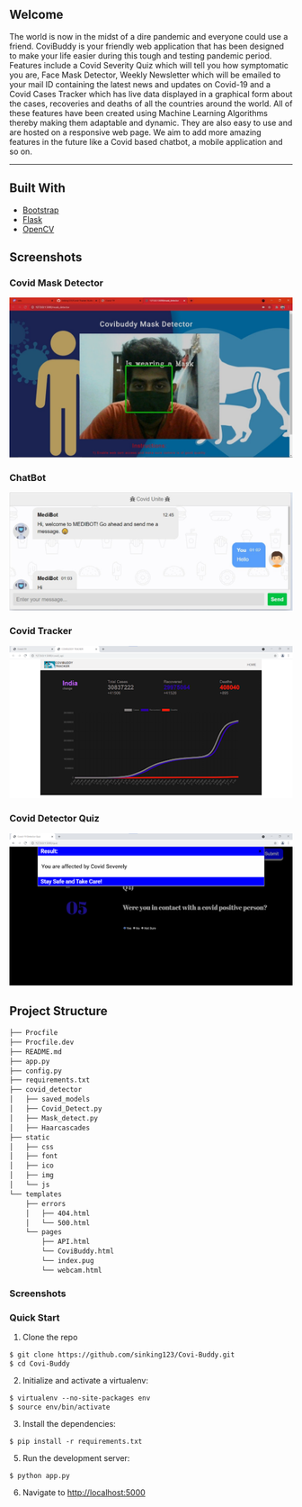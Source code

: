 ## Welcome

The world is now in the midst of a dire pandemic and everyone could use a friend. CoviBuddy is your friendly web application that has been designed to make your life easier during this tough and testing pandemic period. Features include a Covid Severity Quiz which will tell you how symptomatic you are, Face Mask Detector, Weekly Newsletter which will be emailed to your mail ID containing the latest news and updates on Covid-19 and a Covid Cases Tracker which has live data displayed in a graphical form about the cases, recoveries and deaths of all the countries around the world.  All of these features have been created using Machine Learning Algorithms thereby making them adaptable and dynamic. They are also easy to use and are hosted on a responsive web page. We aim to add more amazing features in the future like a Covid based chatbot, a mobile application and so on.


<hr>


## Built With
* [Bootstrap](https://getbootstrap.com)
* [Flask](https://flask.palletsprojects.com/en/2.0.x/)
* [OpenCV](https://docs.opencv.org/4.5.2/d6/d00/tutorial_py_root.html)


## Screenshots

### Covid Mask Detector
![Covid_Mask_Detector](https://github.com/sinking8/Covi-Buddy/blob/main/screenshots/face_mask.jpeg)

### ChatBot
![Covid_Mask_Detector](https://github.com/sinking8/Covi-Buddy/blob/main/screenshots/chatbot.png)

### Covid Tracker
![Covid_Mask_Detector](https://github.com/sinking8/Covi-Buddy/blob/main/screenshots/covid_tracker.png)

### Covid Detector Quiz
![Covid_Mask_Detector](https://github.com/sinking8/Covi-Buddy/blob/main/screenshots/quiz.png)

Project Structure
--------

  ```sh
  ├── Procfile
  ├── Procfile.dev
  ├── README.md
  ├── app.py
  ├── config.py
  ├── requirements.txt
  ├── covid_detector
  │   ├── saved_models
  │   ├── Covid_Detect.py
  │   ├── Mask_detect.py
  │   ├── Haarcascades
  ├── static
  │   ├── css
  │   ├── font
  │   ├── ico
  │   ├── img
  │   └── js
  └── templates
      ├── errors
      │   ├── 404.html
      │   └── 500.html
      └── pages
          ├── API.html
          └── CoviBuddy.html
          └── index.pug
          └── webcam.html
  ```


### Screenshots




### Quick Start

1. Clone the repo
  ```
  $ git clone https://github.com/sinking123/Covi-Buddy.git
  $ cd Covi-Buddy
  ```

2. Initialize and activate a virtualenv:
  ```
  $ virtualenv --no-site-packages env
  $ source env/bin/activate
  ```

3. Install the dependencies:
  ```
  $ pip install -r requirements.txt
  ```

5. Run the development server:
  ```
  $ python app.py
  ```

6. Navigate to [http://localhost:5000](http://localhost:5000)

